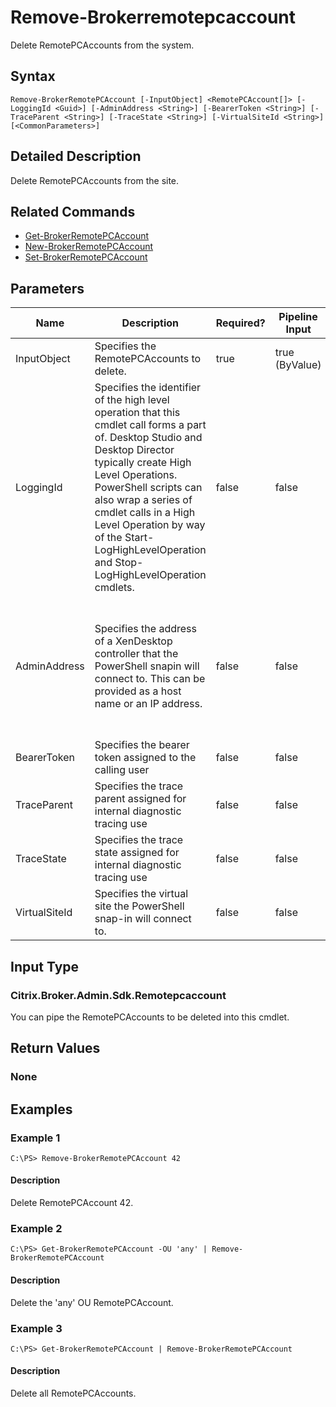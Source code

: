﻿
# Remove-Brokerremotepcaccount
Delete RemotePCAccounts from the system.
## Syntax

```
Remove-BrokerRemotePCAccount [-InputObject] <RemotePCAccount[]> [-LoggingId <Guid>] [-AdminAddress <String>] [-BearerToken <String>] [-TraceParent <String>] [-TraceState <String>] [-VirtualSiteId <String>] [<CommonParameters>]
```

## Detailed Description
Delete RemotePCAccounts from the site.


## Related Commands

* [Get-BrokerRemotePCAccount](../Get-BrokerRemotePCAccount/)
* [New-BrokerRemotePCAccount](../New-BrokerRemotePCAccount/)
* [Set-BrokerRemotePCAccount](../Set-BrokerRemotePCAccount/)
## Parameters
| Name   | Description | Required? | Pipeline Input | Default Value |
| --- | --- | --- | --- | --- |
| InputObject | Specifies the RemotePCAccounts to delete. | true | true (ByValue) | null |
| LoggingId | Specifies the identifier of the high level operation that this cmdlet call forms a part of. Desktop Studio and Desktop Director typically create High Level Operations. PowerShell scripts can also wrap a series of cmdlet calls in a High Level Operation by way of the Start-LogHighLevelOperation and Stop-LogHighLevelOperation cmdlets. | false | false |  |
| AdminAddress | Specifies the address of a XenDesktop controller that the PowerShell snapin will connect to. This can be provided as a host name or an IP address. | false | false | Localhost. Once a value is provided by any cmdlet, this value will become the default. |
| BearerToken | Specifies the bearer token assigned to the calling user | false | false |  |
| TraceParent | Specifies the trace parent assigned for internal diagnostic tracing use | false | false |  |
| TraceState | Specifies the trace state assigned for internal diagnostic tracing use | false | false |  |
| VirtualSiteId | Specifies the virtual site the PowerShell snap-in will connect to. | false | false |  |

## Input Type

### Citrix.Broker.Admin.Sdk.Remotepcaccount
You can pipe the RemotePCAccounts to be deleted into this cmdlet.
## Return Values

### None

## Examples

### Example 1

```
C:\PS> Remove-BrokerRemotePCAccount 42
```

#### Description
Delete RemotePCAccount 42.
### Example 2

```
C:\PS> Get-BrokerRemotePCAccount -OU 'any' | Remove-BrokerRemotePCAccount
```

#### Description
Delete the 'any' OU RemotePCAccount.
### Example 3

```
C:\PS> Get-BrokerRemotePCAccount | Remove-BrokerRemotePCAccount
```

#### Description
Delete all RemotePCAccounts.
